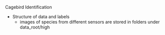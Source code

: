 Cagebird Identification

* Structure of data and labels
  * images of species from different sensors are stored in folders under data_root/high 
